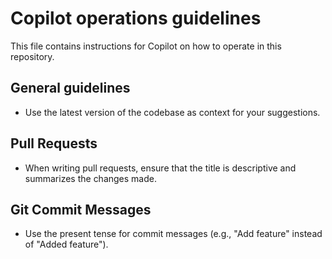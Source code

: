 # Copilot operations guidelines

This file contains instructions for Copilot on how to operate in this repository.

## General guidelines

- Use the latest version of the codebase as context for your suggestions.

## Pull Requests

- When writing pull requests, ensure that the title is descriptive and summarizes the changes made.

## Git Commit Messages

- Use the present tense for commit messages (e.g., "Add feature" instead of "Added feature").

